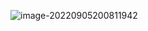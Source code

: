 ![image-20220905200811942](C:\Users\19148\AppData\Roaming\Typora\typora-user-images\image-20220905200811942.png)